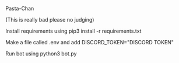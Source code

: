 Pasta-Chan

(This is really bad please no judging)

Install requirements using pip3 install -r requirements.txt

Make a file called .env and add DISCORD_TOKEN="DISCORD TOKEN"

Run bot using python3 bot.py

